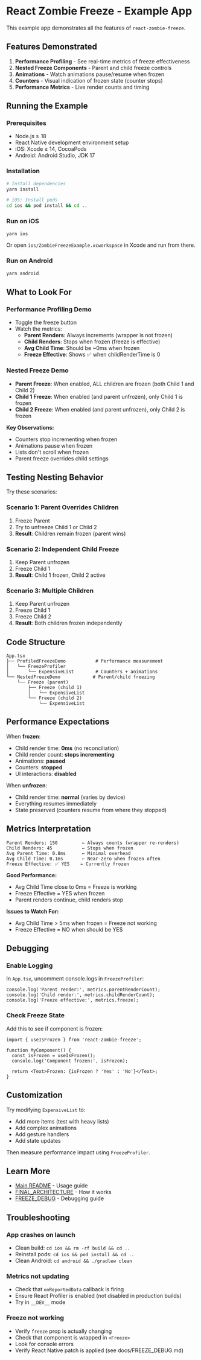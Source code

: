 # React Zombie Freeze - Example App

This example app demonstrates all the features of `react-zombie-freeze`.

## Features Demonstrated

1. **Performance Profiling** - See real-time metrics of freeze effectiveness
2. **Nested Freeze Components** - Parent and child freeze controls
3. **Animations** - Watch animations pause/resume when frozen
4. **Counters** - Visual indication of frozen state (counter stops)
5. **Performance Metrics** - Live render counts and timing

## Running the Example

### Prerequisites

- Node.js ≥ 18
- React Native development environment setup
- iOS: Xcode ≥ 14, CocoaPods
- Android: Android Studio, JDK 17

### Installation

```bash
# Install dependencies
yarn install

# iOS: Install pods
cd ios && pod install && cd ..
```

### Run on iOS

```bash
yarn ios
```

Or open `ios/ZombieFreezeExample.xcworkspace` in Xcode and run from there.

### Run on Android

```bash
yarn android
```

## What to Look For

### Performance Profiling Demo

- Toggle the freeze button
- Watch the metrics:
  - **Parent Renders**: Always increments (wrapper is not frozen)
  - **Child Renders**: Stops when frozen (freeze is effective)
  - **Avg Child Time**: Should be ~0ms when frozen
  - **Freeze Effective**: Shows ✅ when childRenderTime is 0

### Nested Freeze Demo

- **Parent Freeze**: When enabled, ALL children are frozen (both Child 1 and Child 2)
- **Child 1 Freeze**: When enabled (and parent unfrozen), only Child 1 is frozen
- **Child 2 Freeze**: When enabled (and parent unfrozen), only Child 2 is frozen

**Key Observations:**
- Counters stop incrementing when frozen
- Animations pause when frozen
- Lists don't scroll when frozen
- Parent freeze overrides child settings

## Testing Nesting Behavior

Try these scenarios:

### Scenario 1: Parent Overrides Children
1. Freeze Parent
2. Try to unfreeze Child 1 or Child 2
3. **Result**: Children remain frozen (parent wins)

### Scenario 2: Independent Child Freeze
1. Keep Parent unfrozen
2. Freeze Child 1
3. **Result**: Child 1 frozen, Child 2 active

### Scenario 3: Multiple Children
1. Keep Parent unfrozen
2. Freeze Child 1
3. Freeze Child 2
4. **Result**: Both children frozen independently

## Code Structure

```
App.tsx
├── ProfiledFreezeDemo           # Performance measurement
│   └── FreezeProfiler
│       └── ExpensiveList        # Counters + animations
└── NestedFreezeDemo            # Parent/child freezing
    └── Freeze (parent)
        ├── Freeze (child 1)
        │   └── ExpensiveList
        └── Freeze (child 2)
            └── ExpensiveList
```

## Performance Expectations

When **frozen**:
- Child render time: **0ms** (no reconciliation)
- Child render count: **stops incrementing**
- Animations: **paused**
- Counters: **stopped**
- UI interactions: **disabled**

When **unfrozen**:
- Child render time: **normal** (varies by device)
- Everything resumes immediately
- State preserved (counters resume from where they stopped)

## Metrics Interpretation

```
Parent Renders: 150         ← Always counts (wrapper re-renders)
Child Renders: 45           ← Stops when frozen
Avg Parent Time: 0.8ms      ← Minimal overhead
Avg Child Time: 0.1ms       ← Near-zero when frozen often
Freeze Effective: ✅ YES    ← Currently frozen
```

**Good Performance:**
- Avg Child Time close to 0ms = Freeze is working
- Freeze Effective = YES when frozen
- Parent renders continue, child renders stop

**Issues to Watch For:**
- Avg Child Time > 5ms when frozen = Freeze not working
- Freeze Effective = NO when should be YES

## Debugging

### Enable Logging

In `App.tsx`, uncomment console.logs in `FreezeProfiler`:

```tsx
console.log('Parent render:', metrics.parentRenderCount);
console.log('Child render:', metrics.childRenderCount);
console.log('Freeze effective:', metrics.freeze);
```

### Check Freeze State

Add this to see if component is frozen:

```tsx
import { useIsFrozen } from 'react-zombie-freeze';

function MyComponent() {
  const isFrozen = useIsFrozen();
  console.log('Component frozen:', isFrozen);
  
  return <Text>Frozen: {isFrozen ? 'Yes' : 'No'}</Text>;
}
```

## Customization

Try modifying `ExpensiveList` to:
- Add more items (test with heavy lists)
- Add complex animations
- Add gesture handlers
- Add state updates

Then measure performance impact using `FreezeProfiler`.

## Learn More

- [Main README](../README.md) - Usage guide
- [FINAL_ARCHITECTURE](../docs/FINAL_ARCHITECTURE.md) - How it works
- [FREEZE_DEBUG](../docs/FREEZE_DEBUG.md) - Debugging guide

## Troubleshooting

### App crashes on launch
- Clean build: `cd ios && rm -rf build && cd ..`
- Reinstall pods: `cd ios && pod install && cd ..`
- Clean Android: `cd android && ./gradlew clean`

### Metrics not updating
- Check that `onReportedData` callback is firing
- Ensure React Profiler is enabled (not disabled in production builds)
- Try in `__DEV__` mode

### Freeze not working
- Verify `freeze` prop is actually changing
- Check that component is wrapped in `<Freeze>`
- Look for console errors
- Verify React Native patch is applied (see docs/FREEZE_DEBUG.md)

